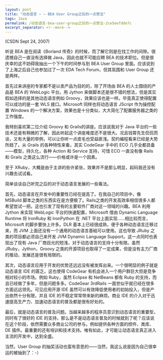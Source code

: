 ```yaml
---
layout: post
title: "动态语言 — — BEA User Group之后的一点想法"
tags: Java
permalink: /动态语言-bea-user-group之后的一点想法-2ce5eefdde7c
excerpt_separator: <!--more-->
---
```

(CSDN Sept 24, 2007)

听说 BEA 是在阅读《Borland 传奇》的时候，而了解它则是在找工作的间隙。很遗憾自己一直没有选择做 Java，因此也就不可能应聘 BEA 的技术职位。但是很庆幸的这不妨碍我抽出一个下午的时间参与到 BEA User Group 里面。应该说到了上海之后自己也参加过了一次 EDA Tech Forum，但其氛围和 User Group 还是两样。
<!--more-->

首先过来讲座的专家都不是以卖产品为目的的，除了开场由 BEA 的人士围绕的产品是 BEA 的 WebLogic 平台。用 Jython 来做脚本还是很不错的想法，但是其实假如选择的是其他动态语言例如 Groovy，效果应该也是一样。毕竟真正使得配置可以成功的是一套 WLS 接口。Microsoft 同样也将动态语言 JScript 作为操控配置 Windows 的一个解决方案，效果也是十分类似，大大简化了配置服务器之类的工作强度。

我特别喜欢第二位介绍 Groovy 和 Grails的讲座。应该说我对于 Java 平台的一些技术还是有稍微的了解，因此听起这个讲座难度还不是很大。况且钱霄先生侃侃而谈，又有大量的举例，可以让你听一点皮毛也受益匪浅。契约编程看来已经是大势所趋了。从 Grails 的各种特性来看，其实 CodeGear 手中的 ECO 几乎全都具备――模型，持久化，各种 Action 和 Service 支持，可惜 ECO 一直没有像 Rails 和 Grails 之类这么流行――价格或许是一个因素。

至于 XRuby，大概是由于主讲的些许紧张，效果并不是那么明显，起码我还没有兴趣去试试看。

简单谈谈自己听完之后的对于动态语言发展的一些看法。

首先，动态语言在开发中的重要性已经在提高了。在我自己的项目中，像 MSBuild 脚本之类的东西实在是方便极了。Rails之类的开发高效率相信很多人都希望尝试一把。这也引发了现有的主要软件厂商对这一领域的兴趣。BEA 利用 Jython 来实现 WebLogic 平台的快速配置，Microsoft 借由 Dynamic Language Runtime 将 IronRuby 和 IronPython 在 .NET 平台上面实现……相比较而言，Microsoft 的脚步要快上许多。DLR 基本上已经很成熟，便于各种动态语言迁移过来，而 JVM 上面还没有一个通用的动态语言基础可以使用。这也导致 JRuby 之类的项目都必须自己来开发 JVM Dynamic Language Support。这一点同时也表现出了现有 Java 厂商目光的短浅，对于动态语言的支持十分有限。虽然 JRuby，Jython，Groovy 之类的开源项目也取得了一定成果，但是没有主力厂商的推动，发展还是很有局限的。

其次，动态语言应用于开发的优势还远远没有被发挥出来。一个很明显的例子就是动态语言 IDE 的匮乏。这也使得 CodeGear 有机会进入一个用户群巨大但是竞争相对较小的市场。例如 Ruby，虽然 Eclipse 和 NetBeans 都有 Ruby 的支持，而且已经做了多年，但是问题多多。CodeGear 3rdRails 一面世似乎就已经在很多方面远远领先。可见应用开源 IDE 虽然可以有效降低使用者的初始投入，但是产出依然十分有限，并且 IDE 的不稳定常常带来新的麻烦。商业 IDE 的介入对于迅速提高生产力、加速动态语言的普及都是很有好处的。

最后，就是动态语言的普及问题。当越来越多的程序员意识到动态语言的重要型，同时有了很好的 IDE 的支持，那么是不是动态语言普及的时候就到了呢？应该说在这个阶段，依然需要众多商业公司的参与。例如提供各种方面的控件、类库、DE 插件。最重要的还有培训和技术支持。唯有如此，才可能让动态语言真正进入主流的开发中，达到全盛。

当然，User Group 的抽奖活动也蛮有意思的――当然，我这么说是因为自己很幸运的被抽到了：-）
